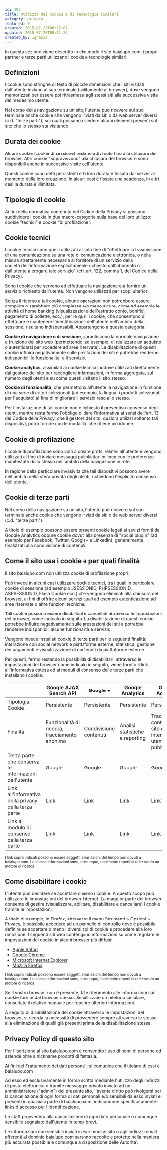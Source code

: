 ```yaml
---
id: 195
title: Utilizzo dei cookie e di tecnologie similari
category: privacy
featured: 0
created: 2015-07-28T08:12:07
updated: 2015-07-28T09:11:34
created_by: Ignazio
---
```


In questa sezione viene descritto in che modo il sito baialupo.com, i propri partner e terze parti utilizzano i cookie e tecnologie similari.

## Definizioni

I cookie sono stringhe di testo di piccole dimensioni che i siti visitati dall'utente inviano al suo terminale (solitamente al browser), dove vengono memorizzati per essere poi ritrasmessi agli stessi siti alla successiva visita del medesimo utente.

Nel corso della navigazione su un sito, l'utente può ricevere sul suo terminale anche cookie che vengono inviati da siti o da web server diversi (c.d. "terze parti"), sui quali possono risiedere alcuni elementi presenti sul sito che lo stesso sta visitando.

## Durata dei cookie

Alcuni cookie (cookie di sessione) restano attivi solo fino alla chiusura del browser. Altri cookie "sopravvivono" alla chiusura del browser e sono disponibili anche in successive visite dell'utente.

Questi cookie sono detti persistenti e la loro durata è fissata dal server al momento della loro creazione. In alcuni casi è fissata una scadenza, in altri casi la durata è illimitata.

## Tipologie di cookie

Ai fini della normativa contenuta nel Codice della Privacy si possono suddividere i cookie in due macro-categorie sulla base del loro utilizzo: cookie "tecnici" e cookie "di profilazione".

## Cookie tecnici

I cookie tecnici sono quelli utilizzati al solo fine di "effettuare la trasmissione di una comunicazione su una rete di comunicazione elettronica, o nella misura strettamente necessaria al fornitore di un servizio della società dell'informazione esplicitamente richiesto dall'abbonato o dall'utente a erogare tale servizio" (cfr. art. 122, comma 1, del Codice della Privacy).

Sono i cookie che servono ad effettuare la navigazione o a fornire un servizio richiesto dall'utente. Non vengono utilizzati per scopi ulteriori.

Senza il ricorso a tali cookie, alcune operazioni non potrebbero essere compiute o sarebbero più complesse e/o meno sicure, come ad esempio le attività di home banking (visualizzazione dell'estratto conto, bonifici, pagamento di bollette, ecc.), per le quali i cookie, che consentono di effettuare e mantenere l'identificazione dell'utente nell'ambito della sessione, risultano indispensabili.
Appartengono a questa categoria:

**Cookie di navigazione o di sessione**, garantiscono la normale navigazione e fruizione del sito web (permettendo, ad esempio, di realizzare un acquisto o autenticarsi per accedere ad aree riservate). La disabilitazione di questi cookie influirà negativamente sulle prestazioni dei siti e potrebbe renderne indisponibili le funzionalità  e il servizio.

**Cookie analytics**, assimilati ai cookie tecnici laddove utilizzati direttamente dal gestore del sito per raccogliere informazioni, in forma aggregata, sul numero degli utenti e su come questi visitano il sito stesso.

**Cookie di funzionalità**, che permettono all'utente la navigazione in funzione di una serie di criteri selezionati (ad esempio, la lingua, i prodotti selezionati per l'acquisto) al fine di migliorare il servizio reso allo stesso.

Per l'installazione di tali cookie non è richiesto il preventivo consenso degli utenti, mentre resta fermo l'obbligo di dare l'informativa ai sensi dell'art. 13 del Codice della Privacy, che il gestore del sito, qualora utilizzi soltanto tali dispositivi, potrà fornire con le modalità  che ritiene più idonee.

## Cookie di profilazione

I cookie di profilazione sono volti a creare profili relativi all'utente e vengono utilizzati al fine di inviare messaggi pubblicitari in linea con le preferenze manifestate dallo stesso nell'ambito della navigazione in rete.

In ragione della particolare invasività che tali dispositivi possono avere nell'ambito della sfera privata degli utenti, richiedono l'esplicito consenso dell'utente.

## Cookie di terze parti

Nel corso della navigazione su un sito, l'utente può ricevere sul suo terminale anche cookie che vengono inviati da siti o da web server diversi (c.d. "terze parti").

A titolo di esempio possono essere presenti cookie legati ai sevizi forniti da Google Analytics oppure cookie dovuti alla presenza di "social plugin" (ad esempio per Facebook, Twitter, Google+ e LinkedIn), generalmente finalizzati alla condivisione di contenuti.

## Come il sito usa i cookie e per quali finalità

Il sito baialupo.com non utilizza cookie di profilazione propri.

Può invece in alcuni casi utilizzare cookie tecnici, tra i quali in particolare cookie di sessione (ad esempio JSESSIONID, PHPSESSIONID, ASPSESSIONID, Flash Cookie ecc.) che vengono eliminati alla chiusura del browser, ai fini di offrire alcuni servizi quali ad esempio autenticazione ad aree riservate o altre funzioni tecniche.

Tali cookie possono essere disabilitati e cancellati attraverso le impostazioni del browser, come indicato in seguito. La disabilitazione di questi cookie potrebbe influire negativamente sulle prestazioni dei siti e potrebbe renderne indisponibili alcune funzionalità e servizio.

Vengono invece installati cookie di terze parti per le seguenti finalità: interazione con social network e piattaforme esterne, statistica, gestione dei pagamenti e visualizzazione di contenuti da piattaforme esterne.

Per questi, fermo restando la possibilità di disabilitarli attraverso le impostazioni del browser come indicato in seguito, viene fornito il link all'informativa estesa ed ai moduli di consenso delle terze parti che installano i cookie:

|                                                      | Google AJAX Search API                                 | Google +                                               | Google Analytics                                          | Google Adwords                                                           |
| ---------------------------------------------------- | ------------------------------------------------------ | ------------------------------------------------------ | --------------------------------------------------------- | ------------------------------------------------------------------------ |
| Tipologia Cookie                                     | Persistente                                            | Persistente                                            | Persistente                                               | Persistente                                                              |
| Finalità                                             | Funzionalità di ricerca, tracciamento anonimo          | Condivisione contenuti                                 | Analisi statistiche e reporting                           | Tracciamento contenuti del sito e interazione utente, scopi pubblicitari |
| Terza parte che conserva le informazioni dell'utente | Google                                                 | Google                                                 | Google                                                    | Google                                                                   |
| Link all'informativa della privacy della terza parte | [Link](http://www.google.com/intl/en/policies/privacy) | [Link](http://www.google.com/intl/en/policies/privacy) | [Link](https://www.google.it/policies/privacy/partners/") | [Link](https://www.google.it/policies/privacy/partners")                 |
| Link al modulo di consenso della terza parte         | [Link](http://www.google.com/policies/privacy)         | [Link](http://tools.google.com/dlpage/gaoptout")       | [Link](http://tools.google.com/dlpage/gaoptout")          | [Link](http://www.google.com/settings/ads")                              |

<sup>
I link sopra indicati possono essere soggetti a variazioni del tempo non dovuti a baialupo.com. Le stesse informazioni sono, comunque, facilmente reperibili utilizzando un motore di ricerca
</sup>

## Come disabilitare i cookie

L'utente può decidere se accettare o meno i cookie. A questo scopo può utilizzare le impostazioni del browser Internet. La maggior parte dei browser consente di gestire (visualizzare, abilitare, disabilitare e cancellare) i cookie tramite le impostazioni.

A titolo di esempio, in Firefox, attraverso il menu Strumenti &gt; Opzioni &gt; Privacy, è possibile accedere ad un pannello di controllo dove è possibile definire se accettare o meno i diversi tipi di cookie e procedere alla loro rimozione.
I seguenti siti web contengono informazioni su come regolare le impostazioni dei cookie in alcuni browser più diffusi:

- [Apple Safari](href="http://support.apple.com/kb/PH5042")
- [Google Chrome](href="https://support.google.com/chrome/bin/answer.py?hl=en&answer=95647&p=cpn_cookies")
- [Microsoft Internet Explorer](href="http://www.microsoft.com/info/cookies.mspx")
- [Mozilla Firefox](href="http://support.mozilla.org/en-US/kb/Cookies")

<sup>I link sopra indicati possono essere soggetti a variazioni del tempo non dovuti a baialupo.com. Le stesse informazioni sono, comunque, facilmente reperibili utilizzando un motore di ricerca.</sup>

Se il vostro browser non è presente, fate riferimento alle informazioni sui cookie fornite dal browser stesso. Se utilizzate un telefono cellulare, consultate il relativo manuale per reperire ulteriori informazioni.

A seguito di disabilitazione dei cookie attraverso le impostazioni del browser, si ricorda la necessità di provvedere sempre attraverso le stesse alla eliminazione di quelli già presenti prima della disabilitazione stessa.

## Privacy Policy di questo sito

Per l'iscrizione al sito baialupo.com è consentito l'uso di nomi di persone od aziende oltre a nickname prodotti di fantasia.

Ai fini del Trattamento dei dati personali, si comunica che il titolare di essi è baialupo.com

Ad esso ed esclusivamente in forma scritta mediante l'utilizzo degli indirizzi di posta elettronica o tramite messaggio privato inviato ad un amministratore ("admin") del presente sito, l'avente diritto può rivolgersi per la cancellazione di ogni forma di dati personali e/o sensibili da esso inviati e presenti in qualsiasi parte di baialupo.com, indicandone specificatamente i links d'accesso per l'identificazione.

Lo staff provvederà alla cancellazione di ogni dato personale o comunque sensibile segnalato dall'utente in tempi brevi.

Le informazioni non sensibili inviati in vari modi al sito o agli indirizzi email afferenti al dominio baialupo.com saranno raccolte e protette nella maniera più accurata possibile e comunque a disposizione delle Autorita'.
